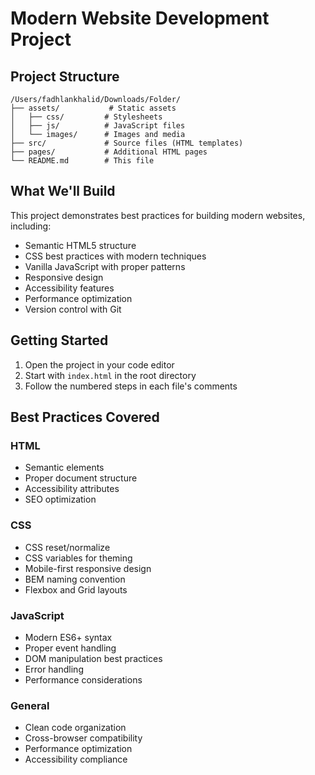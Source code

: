 # Modern Website Development Project

## Project Structure

```
/Users/fadhlankhalid/Downloads/Folder/
├── assets/           # Static assets
│   ├── css/         # Stylesheets
│   ├── js/          # JavaScript files
│   └── images/      # Images and media
├── src/             # Source files (HTML templates)
├── pages/           # Additional HTML pages
└── README.md        # This file
```

## What We'll Build

This project demonstrates best practices for building modern websites, including:
- Semantic HTML5 structure
- CSS best practices with modern techniques
- Vanilla JavaScript with proper patterns
- Responsive design
- Accessibility features
- Performance optimization
- Version control with Git

## Getting Started

1. Open the project in your code editor
2. Start with `index.html` in the root directory
3. Follow the numbered steps in each file's comments

## Best Practices Covered

### HTML
- Semantic elements
- Proper document structure
- Accessibility attributes
- SEO optimization

### CSS
- CSS reset/normalize
- CSS variables for theming
- Mobile-first responsive design
- BEM naming convention
- Flexbox and Grid layouts

### JavaScript
- Modern ES6+ syntax
- Proper event handling
- DOM manipulation best practices
- Error handling
- Performance considerations

### General
- Clean code organization
- Cross-browser compatibility
- Performance optimization
- Accessibility compliance
